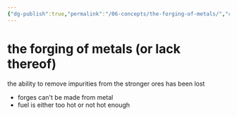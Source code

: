 ```yaml
---
{"dg-publish":true,"permalink":"/06-concepts/the-forging-of-metals/","created":"2024-10-28T09:04:27.999-05:00","updated":"2024-12-20T15:51:30.063-06:00"}
---
```


# the forging of metals (or lack thereof)

the ability to remove impurities from the stronger ores has been lost
- forges can't be made from metal
- fuel is either too hot or not hot enough